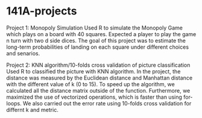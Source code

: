# 141A-projects
Project 1:
Monopoly Simulation
Used R to simulate the Monopoly Game which plays on a board with 40 squares. Expected a player to play the game n turn with two d side dices. The goal of this project was to estimate the long-term probabilities of landing on each square under different choices and senarios.


Project 2:
KNN algorithm/10-folds cross validation of picture classification
Used R to classified the picture with KNN algorithm. In the project, the distance was measured by the Euclidean distance and Manhattan distance with the different value of k (0 to 15). To speed up the algorithm, we calculated all the distance matrix outside of the function. Furthermore, we maximized the use of vectorized operations, which is faster than using for-loops. We also carried out the error rate using 10-folds cross validation for differnt k and metric.
